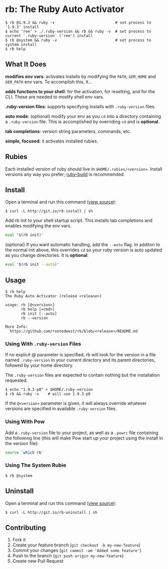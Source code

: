 # rb: The Ruby Auto Activator

```
$ rb @1.9.3 && ruby -v                           # set process to '1.9.3' install
$ echo 'ree' > ./.ruby-version && rb && ruby -v  # set process to current `.ruby-version` ('ree') install
$ rb @system && ruby -v                          # set process to system install
$ rb help
```

## What It Does

**modifies env vars**: activates installs by modifying the `PATH`, `GEM_HOME` and `GEM_PATH` env vars.  To accomplish this, it...

**adds functions to your shell**: for the activation, for resetting, and for the CLI.  These are needed to modify shell env vars.

**.ruby-version files**: supports specifying installs with `.ruby-version` files.

**auto mode**: (optional) modify your env as you `cd` into a directory containing a `.ruby-version` file.  This is accomplished by overriding `cd` and is **optional**.

**tab completions**: version string parameters, commands, etc.

**simple, focused**: it activates installed rubies.

## Rubies

Each installed version of ruby should live in `$HOME/.rubies/<version>`.  Install versions any way you prefer; [ruby-build](https://github.com/sstephenson/ruby-build) is recommended.

## Install

Open a terminal and run this command ([view source](http://git.io/rb-install)):

```
$ curl -L http://git.io/rb-install | sh
```

Add rb init to your shell startup script.  This installs tab completions and enables modifying the env vars.

```bash
eval "$(rb init)"
```

(optional) If you want automatic handling, add the `--auto` flag.  In additon to the normal init above, this overrides `cd` so your ruby version is auto updated as you change directories.  It is **optional**.

```bash
eval "$(rb init --auto)"
```

## Usage

```
$ rb help
The Ruby Auto Activator (release <release>)

usage: rb [@<version>]
       rb help [<cmd>]
       rb init [--auto]
       rb --version

More Info:
  https://github.com/rootedwest/rb/blob/<release>/README.md
```

### Using With `.ruby-version` Files

If no explicit @<verion> parameter is specified, rb will look for the version in a file named `.ruby-version` in your current directory and its parent directories, followed by your home directory.

The `.ruby-version` files are expected to contain nothing but the installation requested.

```
$ echo "1.9.3-p0" > $HOME/.ruby-version
$ rb && ruby -v    # will use 1.9.3-p0
```

If the `@<version>` parameter is given, it will always override whatever versions are specified in available `.ruby-version` files.

### Using With Pow

Add a `.ruby-version` file to your project, as well as a `.powrc` file containing the following line (this will make Pow start up your project using the install in the version file):

```bash
source `which rb`
```

### Using The System Rubie

```
$ rb @system
```

## Uninstall

Open a terminal and run this command ([view source](http://git.io/rb-uninstall)):

```
$ curl -L http://git.io/rb-uninstall | sh
```

## Contributing

1. Fork it
2. Create your feature branch (`git checkout -b my-new-feature`)
3. Commit your changes (`git commit -am 'Added some feature'`)
4. Push to the branch (`git push origin my-new-feature`)
5. Create new Pull Request
